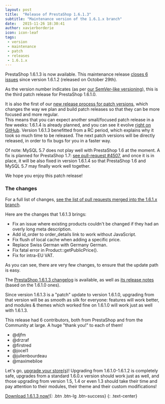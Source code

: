 ```yaml
---
layout: post
title:  "Release of PrestaShop 1.6.1.3"
subtitle: "Maintenance version of the 1.6.1.x branch"
date:   2015-11-26 18:30:41
author: xavierborderie
icon: icon-leaf
tags:
 - version
 - maintenance
 - patch
 - releases
 - 1.6.1.x
---
```


PrestaShop 1.6.1.3 is now available. This maintenance release [closes 6 issues](https://github.com/PrestaShop/PrestaShop/pulls?utf8=%E2%9C%93&q=is%3Apr+base%3A1.6.1.x+is%3Aclosed+merged%3A%3E2015-10-29+) since version 1.6.1.2 (released on October 29th). 

As the version number indicates (as per [our SemVer-like versioning](http://build.prestashop.com/news/a-more-semantic-versioning-scheme/)), this is the third patch release for PrestaShop 1.6.1.0.<br/>

It is also the first of our [new release process for patch versions](http://build.prestashop.com/news/more-focused-patch-versions/), which changes the way we plan and build patch releases so that they can be more focused and more regular.<br/>
This means that you can expect another small/focused patch release in a few weeks: 1.6.1.4 is already planned, and you can see it evolve [right on GitHub](https://github.com/PrestaShop/PrestaShop/pulls?q=is%3Aopen+is%3Apr+milestone%3A1.6.1.4).
Version 1.6.1.3 benefitted from a RC period, which explains why it took so much time to be released. The next patch versions will be directly released, in order to fix bugs for you in a faster way.

Of note: MySQL 5.7 does not play well with PrestaShop 1.6 at the moment. A fix is planned for PrestaShop 1.7: [see pull-request #4507](https://github.com/PrestaShop/PrestaShop/pull/4507), and once it is in place, it will be also fixed in version 1.6.1.4 so that PrestaShop 1.6 and MySQL 5.7 may finally work well together.

We hope you enjoy this patch release!


### The changes

For a full list of changes, [see the list of pull requests merged into the 1.6.1.x branch](https://github.com/PrestaShop/PrestaShop/pulls?utf8=%E2%9C%93&q=is%3Apr+base%3A1.6.1.x+is%3Aclosed+merged%3A%3E2015-10-29+).

Here are the changes that 1.6.1.3 brings:

* Fix an issue where existing products couldn't be changed if they had an overly long meta description.
* Add id_order to order_details link to work without JavaScript.
* Fix flush of local cache when adding a specific price.
* Replace Swiss German with Germany German.
* Fix fatal error in Product::getPublicPrice().
* Fix for intra-EU VAT.

As you can see, there are very few changes, to ensure that the update path is easy.

The [PrestaShop 1.6.1.3 changelog](https://www.prestashop.com/en/developers-versions/changelog/1.6.1.3-stable) is available, as well as [its release notes](https://www.prestashop.com/en/release-notes-1.6.1.3-stable) (based on the 1.6.1.0 ones).

Since version 1.6.1.3 is a "patch" update to version 1.6.1.0, upgrading from that version will be as smooth as silk for everyone: features will work better, and modules & themes which worked fine on 1.6.1.0 will work just as well with 1.6.1.3.

This release had 6 contributors, both from PrestaShop and from the Community at large. A huge "thank you!" to each of them!

* @djfm
* @drzraf
* @firstred
* @jocel1
* @julienbourdeau
* @maximebiloe

Let's go, [upgrade your store(s)](http://doc.prestashop.com/display/PS16/Updating+PrestaShop)! Upgrading from 1.6.1.0-1.6.1.2 is completely safe, upgrades from a standard 1.6.0.x version should work just as well, and those upgrading from version 1.5, 1.4 or even 1.3 should take their time and pay attention to their modules, their theme and their custom modifications!

[Download 1.6.1.3 now!](https://www.prestashop.com/en/download){: .btn .btn-lg .btn-success}
{: .text-center}
